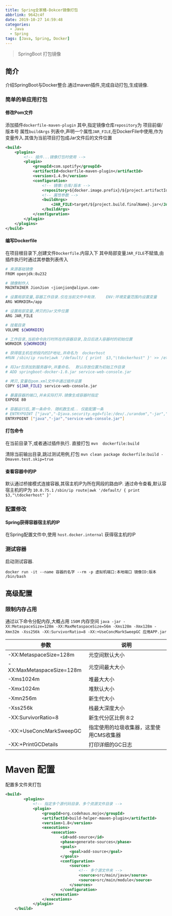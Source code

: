 ```yaml
---
title: Spring全家桶-Dokcer镜像打包
abbrlink: 9642c4f
date: 2019-10-27 14:59:48
categories:
  - Java
  - Spring
tags: [Java, Spring, Docker]
---
```


> SpringBoot 打包镜像

<!--more-->



## 简介

介绍SpringBoot与Docker整合.通过maven插件,完成自动打包,生成镜像.



### 简单的单应用打包

#### 修改Pom文件

添加插件`dockerfile-maven-plugin`
其中,指定镜像仓库`repository`为 项目前缀/版本号
属性`buildArgs` 列表中,声明一个属性`JAR_FILE`,在DockerFile中使用,作为变量传入.其值为当前项目打包成Jar文件后的文件位置

```xml
<build>
    <plugins>
        <!-- 插件...镜像打包时使用 -->
        <plugin>
            <groupId>com.spotify</groupId>
            <artifactId>dockerfile-maven-plugin</artifactId>
            <version>1.4.9</version>
            <configuration>
                <!-- 镜像:仓库/版本 -->
                <repository>${docker.image.prefix}/${project.artifactId}</repository>
                <!-- 属性参数 -->
                <buildArgs>
                    <JAR_FILE>target/${project.build.finalName}.jar</JAR_FILE>
                </buildArgs>
            </configuration>
        </plugin>
    </plugins>
</build>
```

#### 编写Dockerfile

在项目根目录下,创建文件`Dockerfile`.内容入下
其中局部变量`JAR_FILE`不赋值,由插件执行时通过其参数列表传入

```bash
# 来源基础镜像
FROM openjdk:8u232

# 镜像制作人
MAINTAINER JionJion <jionjion@aliyun.com>

# 设置局部变量,容器工作目录.仅在当前文件中有效.    ENV:环境变量范围内设置变量
ARG WORKDIR=/app

# 设置局部变量,拷贝的Jar文件位置
ARG JAR_FILE

# 挂载目录
VOLUME ${WORKDIR}

# 工作目录,当前命令执行时所在的容器目录,及日后进入容器时的初始位置
WORKDIR ${WORKDIR}

# 获得宿主机在桥段内的IP地址,并命名为  dockerhost
#RUN /sbin/ip route|awk '/default/ { print  $3,"\tdockerhost" }' >> /etc/hosts

# 将Jar包添加到服务器中,并重命名.  默认存放位置为初始工作目录
# ADD springboot-docker-1.0.jar service-web-console.jar

# 拷贝,变量在pom.xml文件中通过插件设置
COPY ${JAR_FILE} service-web-console.jar

# 暴露容器的端口,并未实际打开.镜像生成容器时指定
EXPOSE 80

# 容器运行后,第一条命令. 随机数生成.. 仅能配置一条
# ENTRYPOINT ["java","-Djava.security.egd=file:/dev/./urandom","-jar","app.jar"]
ENTRYPOINT ["java","-jar","service-web-console.jar"]
```

#### 打包命令

在当前目录下,或者通过插件执行.
直接打包
`mvn  dockerfile:build`

清除当前输出目录,跳过测试用例,打包
`mvn clean package dockerfile:build -Dmaven.test.skip=true`

#### 查看容器中的IP

默认通过桥接模式连接容器,其宿主机IP为所在网段的路由IP.
通过命令查看,默认容宿主机的IP为 `10.0.75.1`
`/sbin/ip route|awk '/default/ { print  $3,"\tdockerhost" }'`



### 配置修改

#### Spring获得容器宿主机的IP

在Spring配置文件中,使用 `host.docker.internal` 获得宿主机的IP



### 测试容器

启动测试容器.

```shell
docker run -it --name 容器的名字 --rm -p 虚拟机端口:本地端口 镜像ID:版本 /bin/bash
```



##  高级配置

### 限制内存占用

通过以下命令分配内存,大概占用 `150M` 内存空间
`java -jar -XX:MetaspaceSize=128m -XX:MaxMetaspaceSize=56m -Xms128m -Xmx128m -Xmn32m -Xss256k -XX:SurvivorRatio=8 -XX:+UseConcMarkSweepGC 应用APP.jar`

| 参数                      | 说明                                    |
| ------------------------- | --------------------------------------- |
| -XX:MetaspaceSize=128m    | 元空间默认大小                          |
| -XX:MaxMetaspaceSize=128m | 元空间最大大小                          |
| -Xms1024m                 | 堆最大大小                              |
| -Xmx1024m                 | 堆默认大小                              |
| -Xmn256m                  | 新生代大小                              |
| -Xss256k                  | 栈最大深度大小                          |
| -XX:SurvivorRatio=8       | 新生代分区比例 8:2                      |
| -XX:+UseConcMarkSweepGC   | 指定使用的垃圾收集器，这里使用CMS收集器 |
| -XX:+PrintGCDetails       | 打印详细的GC日志                        |





# Maven 配置

配置多文件夹打包

```xml
<build>
        <plugins>
            <!-- 指定多个源代码目录、多个资源文件目录 -->
            <plugin>
                <groupId>org.codehaus.mojo</groupId>
                <artifactId>build-helper-maven-plugin</artifactId>
                <version>1.8</version>
                <executions>
                    <execution>
                        <id>add-source</id>
                        <phase>generate-sources</phase>
                        <goals>
                            <goal>add-source</goal>
                        </goals>
                        <configuration>
                            <sources>
                                <!-- 多个源文件夹 -->
                                <source>src/main/java</source>
                                <source>src/main/module</source>
                            </sources>
                        </configuration>
                    </execution>
                </executions>
            </plugin>
    </build>
```

